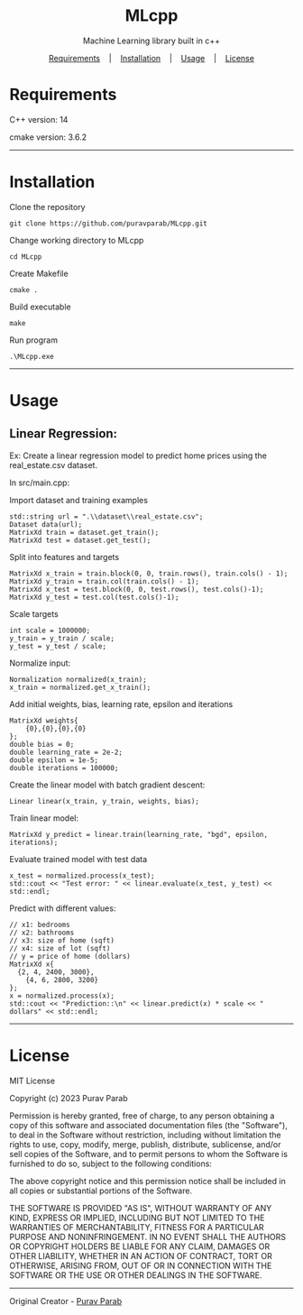<p align="center">
</p>

<p align="center">
	<h1 align="center">
		MLcpp
	</h1>
	<p align="center">
	    Machine Learning library built in c++
	</p
</p>

<p align="center">
    <a href="#Requirements">Requirements</a>
	&nbsp;&nbsp;&nbsp;|&nbsp;&nbsp;&nbsp;
	<a href="#Installation">Installation</a>
	&nbsp;&nbsp;&nbsp;|&nbsp;&nbsp;&nbsp;
	<a href="#Usage">Usage</a>
	&nbsp;&nbsp;&nbsp;|&nbsp;&nbsp;&nbsp;
	<a href="#License">License</a>
</p>

# Requirements

C++ version: 14

cmake version: 3.6.2

---

# Installation

Clone the repository
```
git clone https://github.com/puravparab/MLcpp.git
```
Change working directory to MLcpp
```
cd MLcpp
```
Create Makefile
```
cmake .
```
Build executable
```
make
```
Run program
```
.\MLcpp.exe
```

---

# Usage

## Linear Regression:

Ex: Create a linear regression model to predict home prices using the real_estate.csv dataset.

In src/main.cpp:

Import dataset and training examples
```
std::string url = ".\\dataset\\real_estate.csv";
Dataset data(url);
MatrixXd train = dataset.get_train();
MatrixXd test = dataset.get_test();
```
Split into features and targets
```
MatrixXd x_train = train.block(0, 0, train.rows(), train.cols() - 1);
MatrixXd y_train = train.col(train.cols() - 1);
MatrixXd x_test = test.block(0, 0, test.rows(), test.cols()-1);
MatrixXd y_test = test.col(test.cols()-1);
```
Scale targets
```
int scale = 1000000;
y_train = y_train / scale;
y_test = y_test / scale;
```
Normalize input:
```
Normalization normalized(x_train);
x_train = normalized.get_x_train();
```
Add initial weights, bias, learning rate, epsilon and iterations
```
MatrixXd weights{
    {0},{0},{0},{0}
};
double bias = 0;
double learning_rate = 2e-2;
double epsilon = 1e-5;
double iterations = 100000;
```
Create the linear model with batch gradient descent:
```
Linear linear(x_train, y_train, weights, bias);
```
Train linear model:
```
MatrixXd y_predict = linear.train(learning_rate, "bgd", epsilon, iterations);
```
Evaluate trained model with test data
```
x_test = normalized.process(x_test);
std::cout << "Test error: " << linear.evaluate(x_test, y_test) << std::endl;
```
Predict with different values:
```
// x1: bedrooms
// x2: bathrooms
// x3: size of home (sqft)
// x4: size of lot (sqft)
// y = price of home (dollars)
MatrixXd x{
  {2, 4, 2400, 3000},
	{4, 6, 2800, 3200}
};
x = normalized.process(x);
std::cout << "Prediction::\n" << linear.predict(x) * scale << " dollars" << std::endl;
```

---

# License

MIT License

Copyright (c) 2023 Purav Parab

Permission is hereby granted, free of charge, to any person obtaining a copy
of this software and associated documentation files (the "Software"), to deal
in the Software without restriction, including without limitation the rights
to use, copy, modify, merge, publish, distribute, sublicense, and/or sell
copies of the Software, and to permit persons to whom the Software is
furnished to do so, subject to the following conditions:

The above copyright notice and this permission notice shall be included in all
copies or substantial portions of the Software.

THE SOFTWARE IS PROVIDED "AS IS", WITHOUT WARRANTY OF ANY KIND, EXPRESS OR
IMPLIED, INCLUDING BUT NOT LIMITED TO THE WARRANTIES OF MERCHANTABILITY,
FITNESS FOR A PARTICULAR PURPOSE AND NONINFRINGEMENT. IN NO EVENT SHALL THE
AUTHORS OR COPYRIGHT HOLDERS BE LIABLE FOR ANY CLAIM, DAMAGES OR OTHER
LIABILITY, WHETHER IN AN ACTION OF CONTRACT, TORT OR OTHERWISE, ARISING FROM,
OUT OF OR IN CONNECTION WITH THE SOFTWARE OR THE USE OR OTHER DEALINGS IN THE
SOFTWARE.

---

Original Creator - [Purav Parab](https://github.com/puravparab)